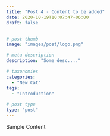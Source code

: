 ```yaml
---
title: "Post 4 - Content to be added"
date: 2020-10-19T10:07:47+06:00
draft: false


# post thumb
image: "images/post/logo.png"

# meta description
description: "Some desc...."

# taxonomies
categories:
  - "New Cat"
tags:
  - "Introduction"

# post type
type: "post"
---
```


Sample Content
